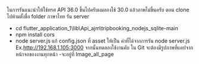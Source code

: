 ในการรันแนะนำให้ใช้ทรศ API 36.0 ขึ้นไปครับผมลองใช้ 30.0 แล้วภาพไม่ขึ้นครับ
ตอน clone ไปห้ามตั้งชื่อ folder ภาษาไทย
รัน server

- cd flutter_application_1\lib\Api_ajm\tripbooking_nodejs_sqlite-main
- npm install cors
- node server.js
  แก้ config.json ที่ asset ให้เป็น ค่าที่ได้จากการรัน node server.js Ex.http://192.168.1.105:3000
  จากนั้นทดลองใช้งานคับ
  ใน Git จะต้องมีรูปภาพที่แคปจากหน้าจอของงานทุกหน้า
  -จะอยู่ที่ Image_all_page
